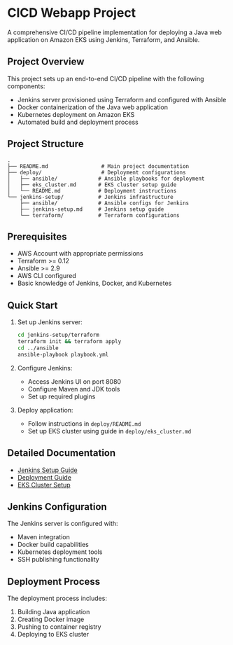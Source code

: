 # CICD Webapp Project

A comprehensive CI/CD pipeline implementation for deploying a Java web application on Amazon EKS using Jenkins, Terraform, and Ansible.

## Project Overview

This project sets up an end-to-end CI/CD pipeline with the following components:
- Jenkins server provisioned using Terraform and configured with Ansible
- Docker containerization of the Java web application
- Kubernetes deployment on Amazon EKS
- Automated build and deployment process

## Project Structure

```
.
├── README.md                 # Main project documentation
├── deploy/                   # Deployment configurations
│   ├── ansible/             # Ansible playbooks for deployment
│   ├── eks_cluster.md       # EKS cluster setup guide
│   └── README.md            # Deployment instructions
└── jenkins-setup/           # Jenkins infrastructure
    ├── ansible/             # Ansible configs for Jenkins
    ├── jenkins-setup.md     # Jenkins setup guide
    └── terraform/           # Terraform configurations
```

## Prerequisites

- AWS Account with appropriate permissions
- Terraform >= 0.12
- Ansible >= 2.9
- AWS CLI configured
- Basic knowledge of Jenkins, Docker, and Kubernetes

## Quick Start

1. Set up Jenkins server:
   ```bash
   cd jenkins-setup/terraform
   terraform init && terraform apply
   cd ../ansible
   ansible-playbook playbook.yml
   ```

2. Configure Jenkins:
   - Access Jenkins UI on port 8080
   - Configure Maven and JDK tools
   - Set up required plugins

3. Deploy application:
   - Follow instructions in `deploy/README.md`
   - Set up EKS cluster using guide in `deploy/eks_cluster.md`

## Detailed Documentation

- [Jenkins Setup Guide](jenkins-setup/jenkins-setup.md)
- [Deployment Guide](deploy/README.md)
- [EKS Cluster Setup](deploy/eks_cluster.md)

## Jenkins Configuration

The Jenkins server is configured with:
- Maven integration
- Docker build capabilities
- Kubernetes deployment tools
- SSH publishing functionality

## Deployment Process

The deployment process includes:
1. Building Java application
2. Creating Docker image
3. Pushing to container registry
4. Deploying to EKS cluster



